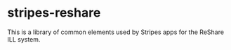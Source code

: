 # stripes-reshare

This is a library of common elements used by Stripes apps for the ReShare ILL system.
